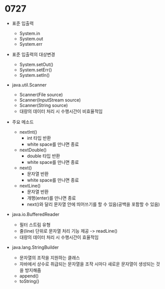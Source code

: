 # 0727

- 표준 입출력
  - System.in
  - System.out
  - System.err
- 표준 입출력의 대상변경

  - System.setOut()
  - System.setErr()
  - System.setIn()

- java.util.Scanner
  - Scanner(File source)
  - Scanner(InputStream source)
  - Scanner(String source)
  - 대량의 데이터 처리 시 수행시간이 비효율적임
- 주요 메소드

  - nextInt()
    - int 타입 반환
    - white space를 만나면 종료
  - nextDouble()
    - double 타입 반환
    - white space를 만나면 종료
  - next()
    - 문자열 반환
    - white space를 만나면 종료
  - nextLine()
    - 문자열 반환
    - 개행(enter)를 만나면 종료
    - next()와 달리 문자열 안에 띄어쓰기를 할 수 있음(공백을 포함할 수 있음)

- java.io.BufferedReader
  - 필터 스트림 유형
  - 줄(line) 단위로 문자열 처리 기능 제공 -> readLine()
  - 대량의 데이터 처리 시 수행시간이 효율적임
- java.lang.StringBuilder
  - 문자열의 조작을 지원하는 클래스
  - 자바에서 상수로 취급되는 문자열을 조작 시마다 새로운 문자열이 생성되는 것을 방지해줌
  - append()
  - toString()
